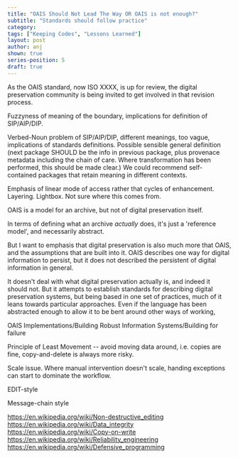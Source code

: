 ```yaml
---
title: "OAIS Should Not Lead The Way OR OAIS is not enough?"
subtitle: "Standards should follow practice"
category:
tags: ["Keeping Codes", "Lessons Learned"]
layout: post
author: anj
shown: true
series-position: 5
draft: true
---
```


As the OAIS standard, now ISO XXXX, is up for review, the digital preservation community is being invited to get involved in that revision process.

Fuzzyness of meaning of the boundary, implications for definition of SIP/AIP/DIP. 

Verbed-Noun problem of SIP/AIP/DIP, different meanings, too vague, implications of standards definitions. Possible sensible general definition (next package SHOULD be the info in previous package, plus provenace metadata including the chain of care. Where transformation has been performed, this should be made clear.) We could recommend self-contained packages that retain meaning in different contexts.

Emphasis of linear mode of access rather that cycles of enhancement. Layering. Lightbox. Not sure where this comes from.

OAIS is a model for an archive, but not of digital preservation itself. 

In terms of defining what an archive *actually* does, it's just a 'reference model', and necessarily abstract.

But I want to emphasis that digital preservation is also much more that OAIS, and the assumptions that are built into it.  OAIS describes one way for digital information to persist, but it does not described the persistent of digital information in general.

It doesn't deal with what digital preservation actually is, and indeed it should not. But it attempts to establish standards for describing digital preservation systems, but being based in one set of practices, much of it leans towards particular approaches. Even if the language has been abstracted enough to allow it to be bent around other ways of working, 




OAIS Implementations/Building Robust Information Systems/Building for failure

Principle of Least Movement -- avoid moving data around, i.e. copies are fine, copy-and-delete is always more risky.

Scale issue. Where manual intervention doesn't scale, handing exceptions can start to dominate the workflow.

EDIT-style

Message-chain style

https://en.wikipedia.org/wiki/Non-destructive_editing
https://en.wikipedia.org/wiki/Data_integrity
https://en.wikipedia.org/wiki/Copy-on-write
https://en.wikipedia.org/wiki/Reliability_engineering
https://en.wikipedia.org/wiki/Defensive_programming
